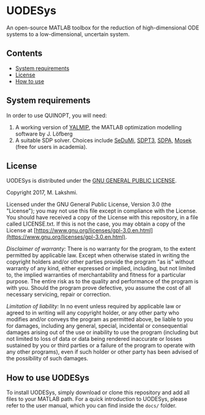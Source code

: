 # UODESys

An open-source MATLAB toolbox for the reduction of high-dimensional ODE systems to a low-dimensional, uncertain system.

## Contents
- [System requirements](#Requirements)
- [License](#License)
- [How to use](#HowToUse)

## System requirements<a name="Requirements"></a>

In order to use QUINOPT, you will need:

1. A working version of [YALMIP](https://yalmip.github.io/), the MATLAB optimization modelling software by J. L&ouml;fberg
2. A suitable SDP solver. Choices include [SeDuMi](https://github.com/sqlp/sedumi), [SDPT3](http://www.math.nus.edu.sg/~mattohkc/sdpt3.html), [SDPA](http://sdpa.sourceforge.net/), [Mosek](https://www.mosek.com/) (free for
    users in academia).

## License<a name="License"></a>

UODESys is distributed under the [GNU GENERAL PUBLIC LICENSE](https://www.gnu.org/licenses/gpl-3.0.en.html).

Copyright 2017, M. Lakshmi.

Licensed under the GNU General Public License, Version 3.0 (the "License"); you may not use this file except in compliance with the License. You should have received a copy of the License with this repository, in a file called LICENSE.txt. If this is not the case, you may obtain a copy of the License at [https://www.gnu.org/licenses/gpl-3.0.en.html](https://www.gnu.org/licenses/gpl-3.0.en.html).

*Disclaimer of warranty:* There is no warranty for the program, to the extent permitted by
applicable law.  Except when otherwise stated in writing the copyright
holders and/or other parties provide the program "as is" without warranty
of any kind, either expressed or implied, including, but not limited to,
the implied warranties of merchantability and fitness for a particular
purpose.  The entire risk as to the quality and performance of the program
is with you.  Should the program prove defective, you assume the cost of
all necessary servicing, repair or correction.

*Limitation of liability:* In no event unless required by applicable law or agreed to in writing
will any copyright holder, or any other party who modifies and/or conveys
the program as permitted above, be liable to you for damages, including any
general, special, incidental or consequential damages arising out of the
use or inability to use the program (including but not limited to loss of
data or data being rendered inaccurate or losses sustained by you or third
parties or a failure of the program to operate with any other programs),
even if such holder or other party has been advised of the possibility of
such damages.

## How to use UODESys<a name="HowToUse"></a>

To install UODESys, simply download or clone this repository and add all files to your MATLAB path. For a quick introduction to UODESys, please refer to the user manual, which you can find inside the `docs/` folder.

